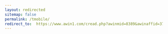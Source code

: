 ```yaml
---
layout: redirected
sitemap: false
permalink: /tmobile/
redirect_to:  https://www.awin1.com/cread.php?awinmid=8389&awinaffid=372977&clickref=4gbuitengebied&p=%5B%5Bhttps%3A%2F%2Fwww.t-mobile.nl%2F4g-voor-thuis%5D%5D
---
```

